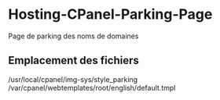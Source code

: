 Hosting-CPanel-Parking-Page
===========================

Page de parking des noms de domaines

Emplacement des fichiers
---------------------------
/usr/local/cpanel/img-sys/style_parking
/var/cpanel/webtemplates/root/english/default.tmpl